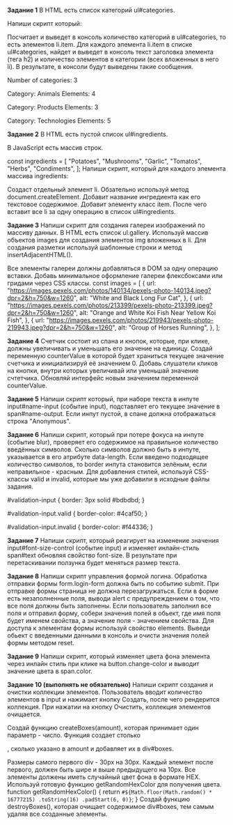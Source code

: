 
**Задание 1**
В HTML есть список категорий ul#categories.

Напиши скрипт который:

Посчитает и выведет в консоль количество категорий в ul#categories, то есть элементов li.item.
Для каждого элемента li.item в списке ul#categories, найдет и выведет в консоль текст заголовка элемента (тега h2) и количество элементов в категории (всех вложенных в него li).
В результате, в консоли будут выведены такие сообщения.

Number of categories: 3

Category: Animals
Elements: 4

Category: Products
Elements: 3

Category: Technologies
Elements: 5

**Задание 2**
В HTML есть пустой список ul#ingredients.

В JavaScript есть массив строк.

const ingredients = [
  "Potatoes",
  "Mushrooms",
  "Garlic",
  "Tomatos",
  "Herbs",
  "Condiments",
]; 
Напиши скрипт, который для каждого элемента массива ingredients:

Создаст отдельный элемент li. Обзательно используй метод document.createElement.
Добавит название ингредиента как его текстовое содержимое.
Добавит элементу класс item.
После чего вставит все li за одну операцию в список ul#ingredients.
  
**Задание 3**
Напиши скрипт для создания галереи изображений по массиву данных. В HTML есть список ul.gallery.
Используй массив объектов images для создания элементов img вложенных в li. Для создания разметки используй шаблонные строки и метод insertAdjacentHTML().

Все элементы галереи должны добавляться в DOM за одну операцию вставки.
Добавь минимальное оформление галереи флексбоксами или гридами через CSS классы.
const images = [
  {
    url: "https://images.pexels.com/photos/140134/pexels-photo-140134.jpeg?dpr=2&h=750&w=1260",
    alt: "White and Black Long Fur Cat",
  },
  {
    url: "https://images.pexels.com/photos/213399/pexels-photo-213399.jpeg?dpr=2&h=750&w=1260",
    alt: "Orange and White Koi Fish Near Yellow Koi Fish",
  },
  {
    url: "https://images.pexels.com/photos/219943/pexels-photo-219943.jpeg?dpr=2&h=750&w=1260",
    alt: "Group of Horses Running",
  },
];
  
  
**Задание 4**
Счетчик состоит из спана и кнопок, которые, при клике, должны увеличивать и уменьшать его значение на единицу.
Создай переменную counterValue в которой будет храниться текущее значение счетчика и инициализируй её значением 0.
Добавь слушатели кликов на кнопки, внутри которых увеличивай или уменьшай значение счтетчика.
Обновляй интерфейс новым значением переменной counterValue.
  
  
**Задание 5**
Напиши скрипт который, при наборе текста в инпуте input#name-input (событие input), подставляет его текущее значение в span#name-output. Если инпут пустой, в спане должна отображаться строка "Anonymous".


**Задание 6**
Напиши скрипт, который при потере фокуса на инпуте (событие blur), проверяет его содержимое на правильное количество введённых символов.
Сколько символов должно быть в инпуте, указывается в его атрибуте data-length.
Если введено подходящее количество символов, то border инпута становится зелёным, если неправильное - красным.
Для добавления стилей, используй CSS-классы valid и invalid, которые мы уже добавили в исходные файлы задания.

#validation-input {
  border: 3px solid #bdbdbd;
}

#validation-input.valid {
  border-color: #4caf50;
}

#validation-input.invalid {
  border-color: #f44336;
}


**Задание 7**
Напиши скрипт, который реагирует на изменение значения input#font-size-control (событие input) и изменяет инлайн-стиль span#text обновляя свойство font-size. В результате при перетаскивании ползунка будет меняться размер текста.

**Задание 8**
Напиши скрипт управления формой логина.
Обработка отправки формы form.login-form должна быть по событию submit.
При отправке формы страница не должна перезагружаться.
Если в форме есть незаполненные поля, выводи alert с предупреждением о том, что все поля должны быть заполнены.
Если пользователь заполнил все поля и отправил форму, собери значения полей в обьект, где имя поля будет именем свойства, а значение поля - значением свойства. Для доступа к элементам формы используй свойство elements.
Выведи обьект с введенными данными в консоль и очисти значения полей формы методом reset.


**Задание 9**
Напиши скрипт, который изменяет цвета фона элемента <body> через инлайн стиль при клике на button.change-color и выводит значение цвета в span.color.


**Задание 10 (выполнять не обязательно)**
Напиши скрипт создания и очистки коллекции элементов. Пользователь вводит количество элементов в input и нажимает кнопку Создать, после чего рендерится коллекция. При нажатии на кнопку Очистить, коллекция элементов очищается.


Создай функцию createBoxes(amount), которая принимает один параметр - число. Функция создает столько <div>, сколько указано в amount и добавляет их в div#boxes.

Размеры самого первого div - 30px на 30px.
Каждый элемент после первого, должен быть шире и выше предыдущего на 10px.
Все элементы должены иметь случайный цвет фона в формате HEX. Используй готовую функцию getRandomHexColor для получения цвета.
function getRandomHexColor() {
  return `#${Math.floor(Math.random() * 16777215)
    .toString(16)
    .padStart(6, 0)}`;
}
Создай функцию destroyBoxes(), которая очищает содержимое div#boxes, тем самым удаляя все созданные элементы.
